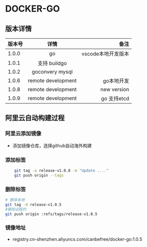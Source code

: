 ﻿# DOCKER-GO

## 版本详情

| 版本号        | 详情         | 备注  |
| ------------- |:-------------:| -----:|
| 1.0.0     | go |  vscode本地开发版本 |
| 1.0.1 | 支持 buildgo | |
| 1.0.2 | goconvery mysql | |
| 1.0.6 | remote development| go本地开发|  
| 1.0.8 | remote development| new version |  
| 1.0.9 | remote development| go 支持etcd |  

## 阿里云自动构建过程

### 阿里云添加镜像

- 添加镜像仓库，选择github自动海外构建

### 添加标签

```bash
    git tag -a release-v1.0.8 -m "Update ...."
    git push origin --tags
```

### 删除标签

```bash
# 删除本地
git tag -d release-v1.0.5
#删除远程的
git push origin :refs/tags/release-v1.0.5
```

### 镜像地址

- registry.cn-shenzhen.aliyuncs.com/canbefree/docker-go:1.0.5
